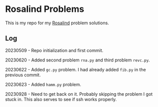 # Rosalind Problems

This is my repo for my [Rosalind](https://rosalind.info/problems/list-view/) problem solutions.

## Log

20230509 - Repo initialization and first commit.

20230620 - Added second problem `rna.py` and third problem `revc.py`.

20230622 - Added `gc.py` problem. I had already added `fib.py` in the previous commit.

20230623 - Added `hamm.py` problem.

20230928 - Need to get back on it. Probably skipping the problem I got stuck in. This also serves to see if ssh works properly.
